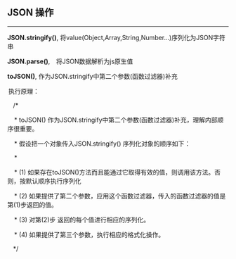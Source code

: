 ## JSON 操作
---

**JSON.stringify()**, 将value(Object,Array,String,Number...)序列化为JSON字符串 

**JSON.parse()**,　将JSON数据解析为js原生值 

**toJSON()**, 作为JSON.stringify中第二个参数(函数过滤器)补充 

 执行原理： 

    /* 

     * toJSON() 作为JSON.stringify中第二个参数(函数过滤器)补充，理解内部顺序很重要。 

     * 假设把一个对象传入JSON.stringify() 序列化对象的顺序如下： 

     *  

     * (1) 如果存在toJSON()方法而且能通过它取得有效的值，则调用该方法。否则，按默认顺序执行序列化 

     * (2) 如果提供了第二个参数，应用这个函数过滤器，传入的函数过滤器的值是第(1)步返回的值。 

     * (3) 对第(2)步 返回的每个值进行相应的序列化。 

     * (4) 如果提供了第三个参数，执行相应的格式化操作。 

    */ 